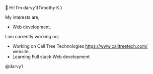 👋 Hi! I’m darvy1(Timothy K.)

My interests are;
- Web development.

I am currently working on;
- Working on Call Tree Technologies https://www.calltreetech.com/ website.
- Learning Full stack Web development

@darvy1
